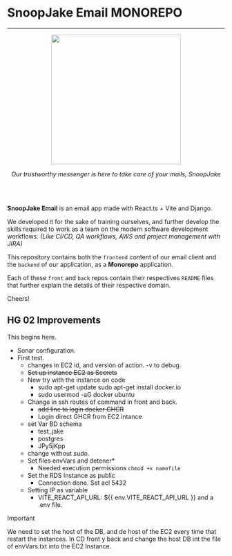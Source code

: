 # SnoopJake Email MONOREPO

---

<p align="center">
<img src="https://github.com/Tech-Fellows-SnoopJake/EmailServer/assets/49454068/b2438f2d-fa21-405e-94ed-c5e25c4140ea"  width="300" height="300" />
</p>
<p align="center"><i>Our trustworthy messenger is here to take care of your mails, SnoopJake</i></p>
<br>
<br>

**SnoopJake Email** is an email app made with React.ts + Vite and Django.

We developed it for the sake of training ourselves, and further develop the skills required to work as a team on the modern software development workflows.
_(Like CI/CD, QA workflows, AWS and project management with JIRA)_

This repository contains both the `frontend` content of our email client and the `backend` of our application, as a **Monorepo** application.

Each of these `front` and `back` repos contain their respectives `README` files that further explain the details of their respective domain.

Cheers!

## HG 02 Improvements

This begins here.

- Sonar configuration.
- First test.
  - changes in EC2 id, and versión of action. -v to debug.
  - ~~Set up instance EC2 as Secrets~~
  - New try with the instance on code
    - sudo apt-get update
      sudo apt-get install docker.io
    - sudo usermod -aG docker ubuntu
  - Change in ssh routes of command in front and back.
    - ~~add line to login docker GHCR~~
    - Login direct GHCR from EC2 intance
  - set Var BD schema
    - test_jake
    - postgres
    - JPy5jKpp
  - change without sudo.
  - Set files envVars and detener\*
    - Needed execution permissions `chmod +x namefile`
  - Set the RDS Instance as public
    - Connection done. Set acl 5432
  - Setting IP as variable
    - VITE_REACT_API_URL: ${{ env.VITE_REACT_API_URL }} and a .env file.

> [!IMPORTANT]
> We need to set the host of the DB, and de host of the EC2 every time that restart the instances.
> In CD front y back and change the host DB int the file of envVars.txt into the EC2 Instance.
